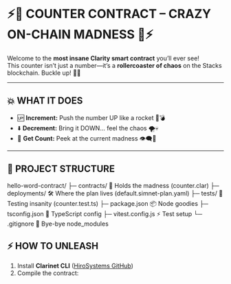 # ⚡🚀 COUNTER CONTRACT – CRAZY ON-CHAIN MADNESS 🚀⚡

Welcome to the **most insane Clarity smart contract** you’ll ever see!  
This counter isn’t just a number—it’s a **rollercoaster of chaos** on the Stacks blockchain. Buckle up! 🎢🔥

---

## 💥 WHAT IT DOES

- 🆙 **Increment:** Push the number UP like a rocket 🚀💣  
- ⬇️ **Decrement:** Bring it DOWN… feel the chaos 🌪️💀  
- 👀 **Get Count:** Peek at the current madness 👁️‍🗨️🤯

---

## 🤪 PROJECT STRUCTURE

hello-word-contract/
├─ contracts/ 💾 Holds the madness (counter.clar)
├─ deployments/ 🛠️ Where the plan lives (default.simnet-plan.yaml)
├─ tests/ 🧪 Testing insanity (counter.test.ts)
├─ package.json 📦 Node goodies
├─ tsconfig.json 🔧 TypeScript config
├─ vitest.config.js ⚡ Test setup
└─ .gitignore 🚫 Bye-bye node_modules

## ⚡ HOW TO UNLEASH

1. Install **Clarinet CLI** ([HiroSystems GitHub](https://github.com/hirosystems/clarinet/releases))  
2. Compile the contract:
```bash
